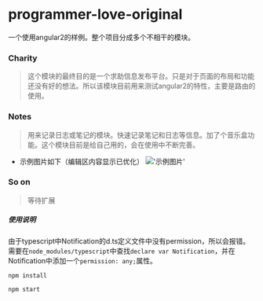 # programmer-love-original
一个使用angular2的样例。整个项目分成多个不相干的模块。

### Charity
>这个模块的最终目的是一个求助信息发布平台。只是对于页面的布局和功能还没有好的想法。所以该模块目前用来测试angular2的特性，主要是路由的使用。

### Notes
>用来记录日志或笔记的模块。快速记录笔记和日志等信息。加了个音乐盒功能。这个模块目前是给自己用的，会在使用中不断完善。
* 示例图片如下（编辑区内容显示已优化）
!['示例图片'](https://github.com/gemuandyou/programmer-love-original/blob/master/app/assets/other/notes-demo.png?raw=true)

### So on
>等待扩展


##### 使用说明
由于typescript中Notification的d.ts定义文件中没有permission，所以会报错。需要在`node_modules/typescript`中查找`declare var Notification`，并在Notification中添加一个`permission: any;`属性。
```shell
npm install
```
```shell
npm start
```
